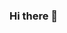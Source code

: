### Hi there 👋

<!--
**Abhrajyoti00/Abhrajyoti00** is a ✨ _special_ ✨ repository because its `README.md` (this file) appears on your GitHub profile.

</p> This is Abhrajyoti  </p>
Here are some ideas to get you started:

- 🔭 I’m currently working on ... Machine Learning
- 🌱 I’m currently learning ... 
- 👯 I’m looking to collaborate on ... Machine Learning Projects
- 🤔 I’m looking for help with ... 
- 💬 Ask me about ...
- 📫 How to reach me: ...
- 😄 Pronouns: ...
- ⚡ Fun fact: ...
-->
